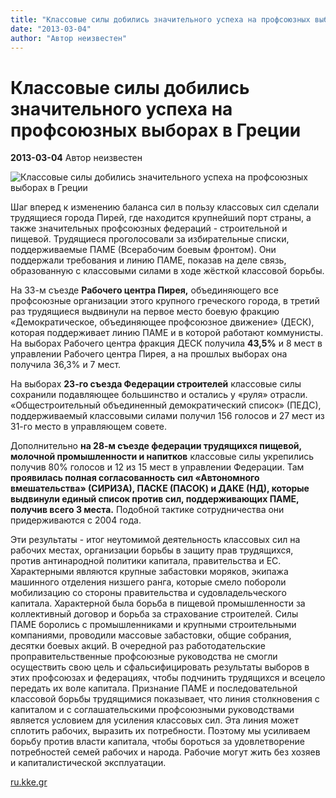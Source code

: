 ```yaml
---
title: "Классовые силы добились значительного успеха на профсоюзных выборах в Греции"
date: "2013-03-04"
author: "Автор неизвестен"
---
```


# Классовые силы добились значительного успеха на профсоюзных выборах в Греции

**2013-03-04** Автор неизвестен

![Классовые силы добились значительного успеха на профсоюзных выборах в Греции](http://www.rizospastis.gr/getImage.do?size=medium&id=390806&format=.jpg)

Шаг вперед к изменению баланса сил в пользу классовых сил сделали трудящиеся города Пирей, где находится крупнейший порт страны, а также значительных профсоюзных федераций - строительной и пищевой. Трудящиеся проголосовали за избирательные списки, поддерживаемые ПАМЕ (Всерабочим боевым фронтом). Они поддержали требования и линию ПАМЕ, показав на деле связь, образованную с классовыми силами в ходе жёсткой классовой борьбы.

На 33-м съезде **Рабочего центра Пирея,** объединяющего все профсоюзные организации этого крупного греческого города, в третий раз трудящиеся выдвинули на первое место боевую фракцию «Демократическое, объединяющее профсоюзное движение» (ДЕСК), которая поддерживает линию ПАМЕ и в которой работают коммунисты. На выборах Рабочего центра фракция ДЕСК получила **43,5%** и 8 мест в управлении Рабочего центра Пирея, а на прошлых выборах она получила 36,3% и 7 мест.

На выборах **23-го съезда Федерации строителей** классовые силы сохранили подавляющее большинство и остались у «руля» отрасли. «Общестроительный объединенный демократический список» (ПЕДС), поддерживаемый классовыми силами получил 156 голосов и 27 мест из 31-го место в управляющем совете.

Дополнительно **на 28-м съезде федерации трудящихся пищевой, молочной промышленности и напитков** классовые силы укрепились получив 80% голосов и 12 из 15 мест в управлении Федерации. Там **проявилась полная согласованность сил «Автономного вмешательства» (СИРИЗА), ПАСКЕ (ПАСОК) и ДАКЕ (НД), которые выдвинули единый список против сил, поддерживающих ПАМЕ, получив всего 3 места.** Подобной тактике сотрудничества они придерживаются с 2004 года.

Эти результаты - итог неутомимой деятельность классовых сил на рабочих местах, организации борьбы в защиту прав трудящихся, против антинародной политики капитала, правительства и ЕС. Характерными являются крупные забастовки моряков, экипажа машинного отделения низшего ранга, которые смело побороли мобилизацию со стороны правительства и судовладельческого капитала. Характерной была борьба в пищевой промышленности за коллективный договор и борьба за страхование строителей. Силы ПАМЕ боролись с промышленниками и крупными строительными компаниями, проводили массовые забастовки, общие собрания, десятки боевых акций. В очередной раз работодательские проправительственные профсоюзные руководства не смогли осуществить свою цель и сфальсифицировать результаты выборов в этих профсоюзах и федерациях, чтобы подчинить трудящихся и всецело передать их воле капитала. Признание ПАМЕ и последовательной классовой борьбы трудящимися показывает, что линия столкновения с капиталом и с соглашательскими профсоюзными руководствами является условием для усиления классовых сил. Эта линия может сплотить рабочих, выразить их потребности. Поэтому мы усиливаем борьбу против власти капитала, чтобы бороться за удовлетворение потребностей семей рабочих и народа. Рабочие могут жить без хозяев и капиталистической эксплуатации.

[ru.kke.gr](http://ru.kke.gr/news/news2013/2013-03-01-pame-1dinami/)